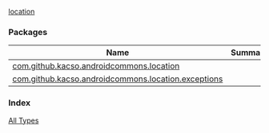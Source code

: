 [location](.)

### Packages

| Name | Summary |
|---|---|
| [com.github.kacso.androidcommons.location](com.github.kacso.androidcommons.location/index.md) |  |
| [com.github.kacso.androidcommons.location.exceptions](com.github.kacso.androidcommons.location.exceptions/index.md) |  |

### Index

[All Types](alltypes/index.md)